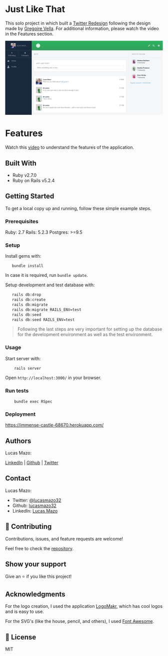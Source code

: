 # Just Like That

This solo project in which built a [Twitter Redesign](https://immense-castle-68670.herokuapp.com/) following the design made by [Gregoire Vella](https://www.behance.net/gallery/14286087/Twitter-Redesign-of-UI-details). For additional information, please watch the video in the Features section.

![image](https://github.com/lucasmazo32/personal-portfolio/blob/develop/src/assets/images/projects/jlt.jpeg)

# Features

Watch this [video](https://www.loom.com/share/c91030a3b281402297240bfbe5cdcf84) to understand the features of the application.

## Built With

- Ruby v2.7.0
- Ruby on Rails v5.2.4

## Getting Started

To get a local copy up and running, follow these simple example steps.

### Prerequisites

Ruby: 2.7
Rails: 5.2.3
Postgres: >=9.5

### Setup

Install gems with:

```
   bundle install
```

In case it is required, run `bundle update`.


Setup development and test database with:

```
   rails db:drop
   rails db:create
   rails db:migrate
   rails db:migrate RAILS_ENV=test
   rails db:seed
   rails db:seed RAILS_ENV=test
```

> Following the last steps are very important for setting up the database for the development environment as well as the test environment.

### Usage

Start server with:

```
    rails server
```

Open `http://localhost:3000/` in your browser.

### Run tests

```
    bundle exec RSpec
```

### Deployment

https://immense-castle-68670.herokuapp.com/

## Authors

Lucas Mazo:

[LinkedIn](https://www.linkedin.com/in/lucas-mazo-meza-55a65b159/) | 
[Github](https://github.com/lucasmazo32) | 
[Twitter](https://twitter.com/lucasmazo32)

## Contact

Lucas Mazo:

- Twitter: [@lucasmazo32](https://twitter.com/lucasmazo32)
- Github: [lucasmazo32](https://github.com/lucasmazo32)
- LinkedIn: [Lucas Mazo](https://www.linkedin.com/in/lucasmazo/)

## 🤝 Contributing

Contributions, issues, and feature requests are welcome!

Feel free to check the [repository](https://github.com/lucasmazo32/twitter-redesign).

## Show your support

Give an ⭐️ if you like this project!

## Acknowledgments

For the logo creation, I used the application [LogoMakr](https://logomakr.com/), which has cool logos and is easy to use. 

For the SVG's (like the house, pencil, and others), I used [Font Awesome](https://fontawesome.com/).

## 📝 License

MIT
